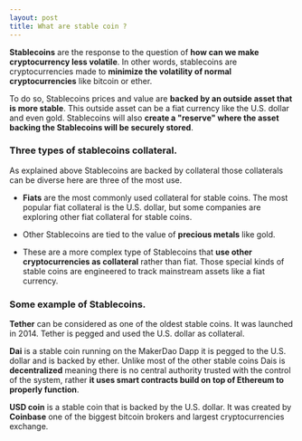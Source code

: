 ```yaml
---
layout: post
title: What are stable coin ?
---
```


__Stablecoins__ are the response to the question of  __how can we make cryptocurrency less volatile__.
In other words, stablecoins are cryptocurrencies made to __minimize the volatility of normal cryptocurrencies__ like bitcoin or ether.

To do so, Stablecoins prices and value are __backed by an outside asset that is more stable__. This outside asset can be a fiat currency like the U.S. dollar and even gold.
Stablecoins will also __create a "reserve" where the asset backing the Stablecoins will be securely stored__.


### Three types of stablecoins collateral.

As explained above Stablecoins are backed by collateral those collaterals can be diverse here are three of the most use.

* __Fiats__ are the most commonly used collateral for stable coins. The most popular fiat collateral is the U.S. dollar, but some companies are exploring other fiat collateral for stable coins.

* Other Stablecoins are tied to the value of __precious metals__ like gold.

* These are a more complex type of Stablecoins that __use other cryptocurrencies as collateral__ rather than fiat. Those special kinds of stable coins are engineered to track mainstream assets like a fiat currency.

### Some example of Stablecoins.

__Tether__ can be considered as one of the oldest stable coins. It was launched in 2014. Tether is pegged and used the U.S. dollar as collateral.


__Dai__ is a stable coin running on the MakerDao Dapp it is pegged to the U.S. dollar and is backed by ether.
Unlike most of the other stable coins Dais is __decentralized__ meaning there is no central authority trusted with the control of the system, rather __it uses smart contracts build on top of Ethereum to properly function__.


__USD coin__ is a stable coin that is backed by the U.S. dollar. It was created by __Coinbase__ one of the biggest bitcoin brokers and largest cryptocurrencies exchange.
